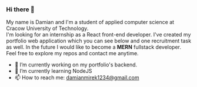 ### Hi there 👋

My name is Damian and I'm a student of applied computer science at Cracow University of Technology.\
I'm looking for an internship as a React front-end developer. I've created my portfolio web application which you can see below and one recruitment task as well. In the future I would like to become a **MERN** fullstack developer. Feel free to explore my repos and contact me anytime. 

- 🔭 I’m currently working on my portfolio's backend.
- 🌱 I’m currently learning NodeJS
- 📫 How to reach me: damianmirek1234@gmail.com
